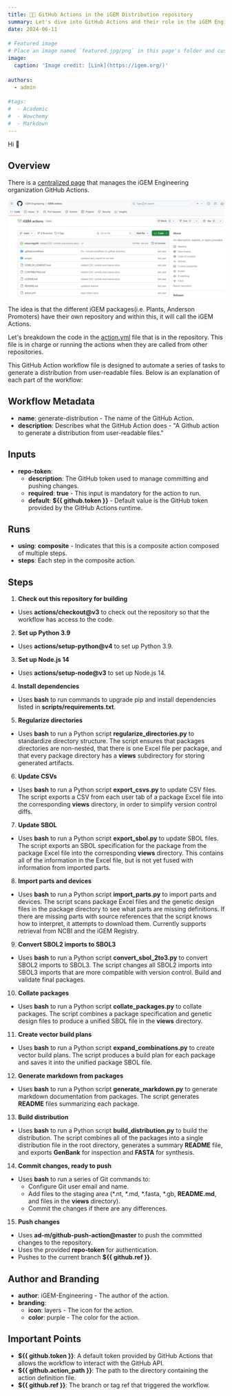 ```yaml
---
title: 🧑‍💻️ GitHub Actions in the iGEM Distribution repository
summary: Let's dive into GitHub Actions and their role in the iGEM Engineering distribution repository
date: 2024-06-11

# Featured image
# Place an image named `featured.jpg/png` in this page's folder and customize its options here.
image:
  caption: 'Image credit: [Link](https://igem.org/)'

authors:
  - admin

#tags:
#  - Academic
#  - Wowchemy
#  - Markdown 
---
```


Hi 👋

## Overview

There is a [centralized page](https://github.com/iGEM-Engineering/iGEM-actions) that manages the iGEM Engineering organization GitHub Actions.


![This is how it should look like](igem_actions_1.jpg)


The idea is that the different iGEM packages(i.e. Plants, Anderson Promoters) have their own repository and within this, it will call the iGEM Actions.

Let's breakdown the code in the [action.yml](https://github.com/iGEM-Engineering/iGEM-actions/blob/main/action.yml) file that is in the repository. This file is in charge or running the actions when they are called from other repositories.

This GitHub Action workflow file is designed to automate a series of tasks to generate a distribution from user-readable files. Below is an explanation of each part of the workflow:

## Workflow Metadata

* **name**: generate-distribution - The name of the GitHub Action.
* **description**: Describes what the GitHub Action does - "A Github action to generate a distribution from user-readable files."

## Inputs

* **repo-token**:
  * **description**: The GitHub token used to manage committing and pushing changes.
  * **required**: **true** - This input is mandatory for the action to run.
  * **default**: **${{ github.token }}** - Default value is the GitHub token provided by the GitHub Actions runtime.

## Runs

* **using**: **composite** - Indicates that this is a composite action composed of multiple steps.
* **steps**: Each step in the composite action.

## Steps

1. **Check out this repository for building**
  * Uses **actions/checkout@v3** to check out the repository so that the workflow has access to the code.

2. **Set up Python 3.9**
  * Uses **actions/setup-python@v4** to set up Python 3.9.

3. **Set up Node.js 14**
  * Uses **actions/setup-node@v3** to set up Node.js 14.

4. **Install dependencies**
  * Uses **bash** to run commands to upgrade pip and install dependencies listed in **scripts/requirements.txt**.

5. **Regularize directories**
  * Uses **bash** to run a Python script **regularize_directories.py** to standardize directory structure.
  The script ensures that packages directories are non-nested, that there is one Excel file per package, and that every package directory has a **views** subdirectory for storing generated artifacts.

6. **Update CSVs**
  * Uses **bash** to run a Python script **export_csvs.py** to update CSV files.
  The script exports a CSV from each user tab of a package Excel file into the corresponding **views** directory, in order to simplify version control diffs.

7. **Update SBOL**
  * Uses **bash** to run a Python script **export_sbol.py** to update SBOL files.
  The script exports an SBOL specification for the package from the package Excel file into the corresponding **views** directory. This contains all of the information in the Excel file, but is not yet fused with information from imported parts.

8. **Import parts and devices**
  * Uses **bash** to run a Python script **import_parts.py** to import parts and devices.
  The script scans package Excel files and the genetic design files in the package directory to see what parts are missing definitions. If there are missing parts with source references that the script knows how to interpret, it attempts to download them. Currently supports retrieval from NCBI and the iGEM Registry.

9. **Convert SBOL2 imports to SBOL3**
  * Uses **bash** to run a Python script **convert_sbol_2to3.py** to convert SBOL2 imports to SBOL3.
  The script changes all SBOL2 imports into SBOL3 imports that are more compatible with version control.
Build and validate final packages.

10. **Collate packages**
  * Uses **bash** to run a Python script **collate_packages.py** to collate packages.
  The script combines a package specification and genetic design files to produce a unified SBOL file in the **views** directory.

11. **Create vector build plans**
  * Uses **bash** to run a Python script **expand_combinations.py** to create vector build plans.
  The script produces a build plan for each package and saves it into the unified package SBOL file.

12. **Generate markdown from packages**
  * Uses **bash** to run a Python script **generate_markdown.py** to generate markdown documentation from packages.
  The script generates **README** files summarizing each package.

13. **Build distribution**
  * Uses **bash** to run a Python script **build_distribution.py** to build the distribution.
  The script combines all of the packages into a single distribution file in the root directory, generates a summary **README** file, and exports **GenBank** for inspection and **FASTA** for synthesis.

14. **Commit changes, ready to push**
  * Uses **bash** to run a series of Git commands to:
    * Configure Git user email and name.
    * Add files to the staging area (*.nt, *.md, *.fasta, *.gb, **README.md**, and files in the **views** directory).
    * Commit the changes if there are any differences.

15. **Push changes**
  * Uses **ad-m/github-push-action@master** to push the committed changes to the repository.
  * Uses the provided **repo-token** for authentication.
  * Pushes to the current branch **${{ github.ref }}**.

## Author and Branding

* **author**: iGEM-Engineering - The author of the action.
* **branding**:
  * **icon**: layers - The icon for the action.
  * **color**: purple - The color for the action.

## Important Points

* **${{ github.token }}**: A default token provided by GitHub Actions that allows the workflow to interact with the GitHub API.
* **${{ github.action_path }}**: The path to the directory containing the action definition file.
* **${{ github.ref }}**: The branch or tag ref that triggered the workflow.





